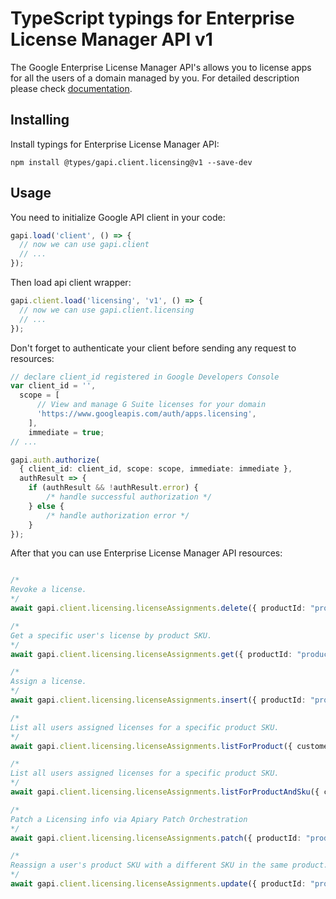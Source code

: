 # TypeScript typings for Enterprise License Manager API v1

The Google Enterprise License Manager API's allows you to license apps for all the users of a domain managed by you.
For detailed description please check [documentation](https://developers.google.com/admin-sdk/licensing/).

## Installing

Install typings for Enterprise License Manager API:

```
npm install @types/gapi.client.licensing@v1 --save-dev
```

## Usage

You need to initialize Google API client in your code:

```typescript
gapi.load('client', () => {
  // now we can use gapi.client
  // ...
});
```

Then load api client wrapper:

```typescript
gapi.client.load('licensing', 'v1', () => {
  // now we can use gapi.client.licensing
  // ...
});
```

Don't forget to authenticate your client before sending any request to resources:

```typescript
// declare client_id registered in Google Developers Console
var client_id = '',
  scope = [ 
      // View and manage G Suite licenses for your domain
      'https://www.googleapis.com/auth/apps.licensing',
    ],
    immediate = true;
// ...

gapi.auth.authorize(
  { client_id: client_id, scope: scope, immediate: immediate },
  authResult => {
    if (authResult && !authResult.error) {
        /* handle successful authorization */
    } else {
        /* handle authorization error */
    }
});
```

After that you can use Enterprise License Manager API resources:

```typescript

/*
Revoke a license.
*/
await gapi.client.licensing.licenseAssignments.delete({ productId: "productId", skuId: "skuId", userId: "userId",  });

/*
Get a specific user's license by product SKU.
*/
await gapi.client.licensing.licenseAssignments.get({ productId: "productId", skuId: "skuId", userId: "userId",  });

/*
Assign a license.
*/
await gapi.client.licensing.licenseAssignments.insert({ productId: "productId", skuId: "skuId",  });

/*
List all users assigned licenses for a specific product SKU.
*/
await gapi.client.licensing.licenseAssignments.listForProduct({ customerId: "customerId", productId: "productId",  });

/*
List all users assigned licenses for a specific product SKU.
*/
await gapi.client.licensing.licenseAssignments.listForProductAndSku({ customerId: "customerId", productId: "productId", skuId: "skuId",  });

/*
Patch a Licensing info via Apiary Patch Orchestration
*/
await gapi.client.licensing.licenseAssignments.patch({ productId: "productId", skuId: "skuId", userId: "userId",  });

/*
Reassign a user's product SKU with a different SKU in the same product.
*/
await gapi.client.licensing.licenseAssignments.update({ productId: "productId", skuId: "skuId", userId: "userId",  });
```

